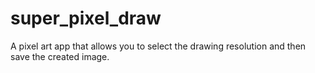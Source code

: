 # super_pixel_draw
A pixel art app that allows you to select the drawing resolution and then save the created image.
